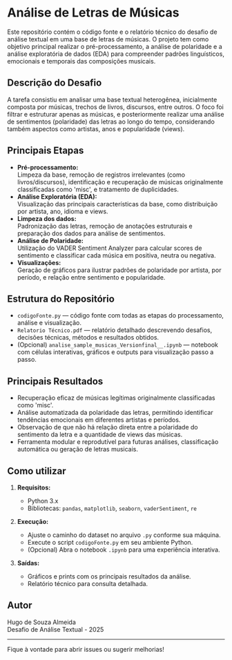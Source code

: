 # Análise de Letras de Músicas

Este repositório contém o código fonte e o relatório técnico do desafio de análise textual em uma base de letras de músicas. O projeto tem como objetivo principal realizar o pré-processamento, a análise de polaridade e a análise exploratória de dados (EDA) para compreender padrões linguísticos, emocionais e temporais das composições musicais.

## Descrição do Desafio

A tarefa consistiu em analisar uma base textual heterogênea, inicialmente composta por músicas, trechos de livros, discursos, entre outros. O foco foi filtrar e estruturar apenas as músicas, e posteriormente realizar uma análise de sentimentos (polaridade) das letras ao longo do tempo, considerando também aspectos como artistas, anos e popularidade (views).

## Principais Etapas

- **Pré-processamento:**  
  Limpeza da base, remoção de registros irrelevantes (como livros/discursos), identificação e recuperação de músicas originalmente classificadas como 'misc', e tratamento de duplicidades.
- **Análise Exploratória (EDA):**  
  Visualização das principais características da base, como distribuição por artista, ano, idioma e views.
- **Limpeza dos dados:**  
  Padronização das letras, remoção de anotações estruturais e preparação dos dados para análise de sentimentos.
- **Análise de Polaridade:**  
  Utilização do VADER Sentiment Analyzer para calcular scores de sentimento e classificar cada música em positiva, neutra ou negativa.
- **Visualizações:**  
  Geração de gráficos para ilustrar padrões de polaridade por artista, por período, e relação entre sentimento e popularidade.

## Estrutura do Repositório

- `codigoFonte.py` — código fonte com todas as etapas do processamento, análise e visualização.
- `Relatorio Técnico.pdf` — relatório detalhado descrevendo desafios, decisões técnicas, métodos e resultados obtidos.
- (Opcional) `analise_sample_musicas_Versionfinal__.ipynb` — notebook com células interativas, gráficos e outputs para visualização passo a passo.

## Principais Resultados

- Recuperação eficaz de músicas legítimas originalmente classificadas como 'misc'.
- Análise automatizada da polaridade das letras, permitindo identificar tendências emocionais em diferentes artistas e períodos.
- Observação de que não há relação direta entre a polaridade do sentimento da letra e a quantidade de views das músicas.
- Ferramenta modular e reprodutível para futuras análises, classificação automática ou geração de letras musicais.

## Como utilizar

1. **Requisitos:**  
   - Python 3.x  
   - Bibliotecas: `pandas`, `matplotlib`, `seaborn`, `vaderSentiment`, `re`

2. **Execução:**  
   - Ajuste o caminho do dataset no arquivo `.py` conforme sua máquina.
   - Execute o script `codigoFonte.py` em seu ambiente Python.
   - (Opcional) Abra o notebook `.ipynb` para uma experiência interativa.

3. **Saídas:**  
   - Gráficos e prints com os principais resultados da análise.
   - Relatório técnico para consulta detalhada.

## Autor

Hugo de Souza Almeida  
Desafio de Análise Textual - 2025

---

Fique à vontade para abrir issues ou sugerir melhorias!
